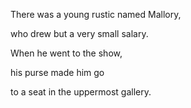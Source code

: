There was a young rustic named Mallory,

who drew but a very small salary.

When he went to the show,

his purse made him go

to a seat in the uppermost gallery.
